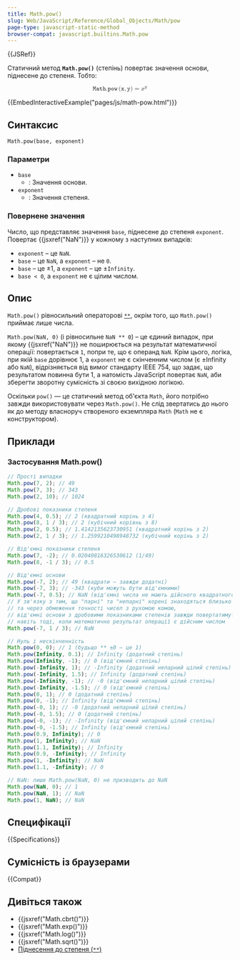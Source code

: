 ```yaml
---
title: Math.pow()
slug: Web/JavaScript/Reference/Global_Objects/Math/pow
page-type: javascript-static-method
browser-compat: javascript.builtins.Math.pow
---
```


{{JSRef}}

Статичний метод **`Math.pow()`** (степінь) повертає значення основи, піднесене до степеня. Тобто:

<!-- prettier-ignore-start -->
<math display="block">
  <semantics><mrow><mrow><mo lspace="0em" rspace="0.16666666666666666em">𝙼𝚊𝚝𝚑.𝚙𝚘𝚠</mo><mo stretchy="false">(</mo><mi>𝚡</mi><mo>,</mo><mi>𝚢</mi><mo stretchy="false">)</mo></mrow><mo>=</mo><msup><mi>x</mi><mi>y</mi></msup></mrow><annotation encoding="TeX">\mathtt{\operatorname{Math.pow}(x, y)} = x^y</annotation></semantics>
</math>
<!-- prettier-ignore-end -->

{{EmbedInteractiveExample("pages/js/math-pow.html")}}

## Синтаксис

```js-nolint
Math.pow(base, exponent)
```

### Параметри

- `base`
  - : Значення основи.
- `exponent`
  - : Значення степеня.

### Повернене значення

Число, що представляє значення `base`, піднесене до степеня `exponent`. Повертає {{jsxref("NaN")}} у кожному з наступних випадків:

- `exponent` – це `NaN`.
- `base` – це `NaN`, а `exponent` – не `0`.
- `base` – це ±1, а `exponent` – це ±`Infinity`.
- `base < 0`, а `exponent` не є цілим числом.

## Опис

`Math.pow()` рівносильний операторові [`**`](/uk/docs/Web/JavaScript/Reference/Operators/Exponentiation), окрім того, що `Math.pow()` приймає лише числа.

`Math.pow(NaN, 0)` (і рівносильне `NaN ** 0`) – це єдиний випадок, при якому {{jsxref("NaN")}} не поширюється на результат математичної операції: повертається `1`, попри те, що є операнд `NaN`. Крім цього, логіка, при якій `base` дорівнює 1, а `exponent` не є скінченним числом (є ±Infinity або `NaN`), відрізняється від вимог стандарту IEEE 754, що задає, що результатом повинна бути 1, а натомість JavaScript повертає `NaN`, аби зберегти зворотну сумісність зі своєю вихідною логікою.

Оскільки `pow()` — це статичний метод об'єкта `Math`, його потрібно завжди використовувати через `Math.pow()`. Не слід звертатись до нього як до методу власноруч створеного екземпляра `Math` (`Math` не є конструктором).

## Приклади

### Застосування Math.pow()

```js
// Прості випадки
Math.pow(7, 2); // 49
Math.pow(7, 3); // 343
Math.pow(2, 10); // 1024

// Дробові показники степеня
Math.pow(4, 0.5); // 2 (квадратний корінь з 4)
Math.pow(8, 1 / 3); // 2 (кубічний корівнь з 8)
Math.pow(2, 0.5); // 1.4142135623730951 (квадратний корінь з 2)
Math.pow(2, 1 / 3); // 1.2599210498948732 (кубічний корінь з 2)

// Від'ємні показники степеня
Math.pow(7, -2); // 0.02040816326530612 (1/49)
Math.pow(8, -1 / 3); // 0.5

// Від'ємні основи
Math.pow(-7, 2); // 49 (квадрати — завжди додатні)
Math.pow(-7, 3); // -343 (куби можуть бути від'ємними)
Math.pow(-7, 0.5); // NaN (від'ємні числа не мають дійсного квадратного кореня)
// У зв'язку з тим, що "парні" та "непарні" корені знаходяться близько один від одного,
// та через обмеження точності чисел з рухомою комою,
// від'ємні основи з дробовими показниками степенів завжди повертатимуть NaN,
// навіть тоді, коли математично результат операції є дійсним числом
Math.pow(-7, 1 / 3); // NaN

// Нуль і нескінченність
Math.pow(0, 0); // 1 (будьщо ** ±0 – це 1)
Math.pow(Infinity, 0.1); // Infinity (додатний степінь)
Math.pow(Infinity, -1); // 0 (від'ємний степінь)
Math.pow(-Infinity, 1); // -Infinity (додатний непарний цілий степінь)
Math.pow(-Infinity, 1.5); // Infinity (додатний степінь)
Math.pow(-Infinity, -1); // -0 (від'ємний непарний цілий степінь)
Math.pow(-Infinity, -1.5); // 0 (від'ємний степінь)
Math.pow(0, 1); // 0 (додатний степінь)
Math.pow(0, -1); // Infinity (від'ємний степінь)
Math.pow(-0, 1); // -0 (додатний непарний цілий степінь)
Math.pow(-0, 1.5); // 0 (додатний степінь)
Math.pow(-0, -1); // -Infinity (від'ємний непарний цілий степінь)
Math.pow(-0, -1.5); // Infinity (від'ємний степінь)
Math.pow(0.9, Infinity); // 0
Math.pow(1, Infinity); // NaN
Math.pow(1.1, Infinity); // Infinity
Math.pow(0.9, -Infinity); // Infinity
Math.pow(1, -Infinity); // NaN
Math.pow(1.1, -Infinity); // 0

// NaN: лише Math.pow(NaN, 0) не призводить до NaN
Math.pow(NaN, 0); // 1
Math.pow(NaN, 1); // NaN
Math.pow(1, NaN); // NaN
```

## Специфікації

{{Specifications}}

## Сумісність із браузерами

{{Compat}}

## Дивіться також

- {{jsxref("Math.cbrt()")}}
- {{jsxref("Math.exp()")}}
- {{jsxref("Math.log()")}}
- {{jsxref("Math.sqrt()")}}
- [Піднесення до степеня (`**`)](/uk/docs/Web/JavaScript/Reference/Operators/Exponentiation)

